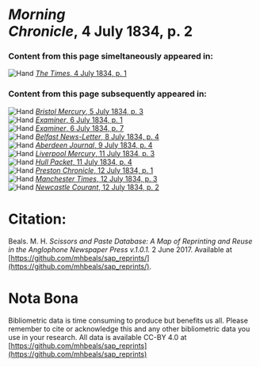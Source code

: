 # *Morning Chronicle*, 4 July 1834, p. 2  
  
### Content from this page simeltaneously appeared in:  
![Hand](http://scissorsandpaste.net/wp-content/uploads/2017/06/smallhandpointer.png) [*The Times*, 4 July 1834, p. 1](https://mhbeals.github.io/sap_html/The-Times/The-Times-4-July-1834-p-1)  
  
### Content from this page subsequently appeared in:  
![Hand](http://scissorsandpaste.net/wp-content/uploads/2017/06/smallhandpointer.png) [*Bristol Mercury*, 5 July 1834, p. 3](https://mhbeals.github.io/sap_html/Bristol-Mercury/Bristol-Mercury-5-July-1834-p-3)  
![Hand](http://scissorsandpaste.net/wp-content/uploads/2017/06/smallhandpointer.png) [*Examiner*, 6 July 1834, p. 1](https://mhbeals.github.io/sap_html/Examiner/Examiner-6-July-1834-p-1)  
![Hand](http://scissorsandpaste.net/wp-content/uploads/2017/06/smallhandpointer.png) [*Examiner*, 6 July 1834, p. 7](https://mhbeals.github.io/sap_html/Examiner/Examiner-6-July-1834-p-7)  
![Hand](http://scissorsandpaste.net/wp-content/uploads/2017/06/smallhandpointer.png) [*Belfast News-Letter*, 8 July 1834, p. 4](https://mhbeals.github.io/sap_html/Belfast-News-Letter/Belfast-News-Letter-8-July-1834-p-4)  
![Hand](http://scissorsandpaste.net/wp-content/uploads/2017/06/smallhandpointer.png) [*Aberdeen Journal*, 9 July 1834, p. 4](https://mhbeals.github.io/sap_html/Aberdeen-Journal/Aberdeen-Journal-9-July-1834-p-4)  
![Hand](http://scissorsandpaste.net/wp-content/uploads/2017/06/smallhandpointer.png) [*Liverpool Mercury*, 11 July 1834, p. 3](https://mhbeals.github.io/sap_html/Liverpool-Mercury/Liverpool-Mercury-11-July-1834-p-3)  
![Hand](http://scissorsandpaste.net/wp-content/uploads/2017/06/smallhandpointer.png) [*Hull Packet*, 11 July 1834, p. 4](https://mhbeals.github.io/sap_html/Hull-Packet/Hull-Packet-11-July-1834-p-4)  
![Hand](http://scissorsandpaste.net/wp-content/uploads/2017/06/smallhandpointer.png) [*Preston Chronicle*, 12 July 1834, p. 1](https://mhbeals.github.io/sap_html/Preston-Chronicle/Preston-Chronicle-12-July-1834-p-1)  
![Hand](http://scissorsandpaste.net/wp-content/uploads/2017/06/smallhandpointer.png) [*Manchester Times*, 12 July 1834, p. 3](https://mhbeals.github.io/sap_html/Manchester-Times/Manchester-Times-12-July-1834-p-3)  
![Hand](http://scissorsandpaste.net/wp-content/uploads/2017/06/smallhandpointer.png) [*Newcastle Courant*, 12 July 1834, p. 2](https://mhbeals.github.io/sap_html/Newcastle-Courant/Newcastle-Courant-12-July-1834-p-2)  


# Citation: 

Beals. M. H. *Scissors and Paste Database: A Map of Reprinting and Reuse in the Anglophone Newspaper Press v.1.0.1.* 2 June 2017. Available at [https://github.com/mhbeals/sap_reprints/](https://github.com/mhbeals/sap_reprints/). 

# Nota Bona

Bibliometric data is time consuming to produce but benefits us all. Please remember to cite or acknowledge this and any other bibliometric data you use in your research. All data is available CC-BY 4.0 at [https://github.com/mhbeals/sap_reprints](https://github.com/mhbeals/sap_reprints)